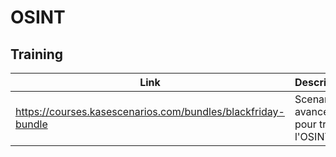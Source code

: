 # OSINT

## Training

| Link | Description |
|-|-|
| https://courses.kasescenarios.com/bundles/blackfriday-bundle | Scenarios avancés pour train l'OSINT |

